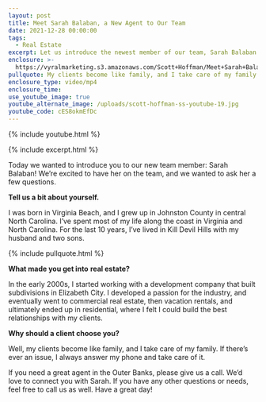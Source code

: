 ```yaml
---
layout: post
title: Meet Sarah Balaban, a New Agent to Our Team
date: 2021-12-28 00:00:00
tags:
  - Real Estate
excerpt: Let us introduce the newest member of our team, Sarah Balaban.
enclosure: >-
  https://vyralmarketing.s3.amazonaws.com/Scott+Hoffman/Meet+Sarah+Balaban%2C+a+New+Agent+to+Our+Team.mp4
pullquote: My clients become like family, and I take care of my family.
enclosure_type: video/mp4
enclosure_time:
use_youtube_image: true
youtube_alternate_image: /uploads/scott-hoffman-ss-youtube-19.jpg
youtube_code: cES8okmEfDc
---
```

{% include youtube.html %}

{% include excerpt.html %}

Today we wanted to introduce you to our new team member: Sarah Balaban\! We’re excited to have her on the team, and we wanted to ask her a few questions.&nbsp;

**Tell us a bit about yourself.**

I was born in Virginia Beach, and I grew up in Johnston County in central North Carolina. I’ve spent most of my life along the coast in Virginia and North Carolina. For the last 10 years, I’ve lived in Kill Devil Hills with my husband and two sons.

{% include pullquote.html %}

**What made you get into** **real estate?**

In the early 2000s, I started working with a development company that built subdivisions in Elizabeth City. I developed a passion for the industry, and eventually went to commercial real estate, then vacation rentals, and ultimately ended up in residential, where I felt I could build the best relationships with my clients.&nbsp;

**Why should a client choose you?**

Well, my clients become like family, and I take care of my family. If there’s ever an issue, I always answer my phone and take care of it.&nbsp;

If you need a great agent in the Outer Banks, please give us a call. We’d love to connect you with Sarah. If you have any other questions or needs, feel free to call us as well. Have a great day\!
